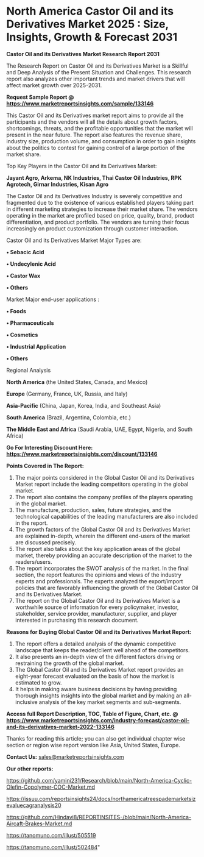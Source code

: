# North America Castor Oil and its Derivatives Market 2025 : Size, Insights, Growth & Forecast 2031

<strong>Castor Oil and its Derivatives Market Research Report 2031</strong>

The Research Report on Castor Oil and its Derivatives Market is a Skillful and Deep Analysis of the Present Situation and Challenges. This research report also analyzes other important trends and market drivers that will affect market growth over 2025-2031.

<strong>Request Sample Report @ <a href=https://www.marketreportsinsights.com/sample/133146>https://www.marketreportsinsights.com/sample/133146</a></strong>

This Castor Oil and its Derivatives market report aims to provide all the participants and the vendors will all the details about growth factors, shortcomings, threats, and the profitable opportunities that the market will present in the near future. The report also features the revenue share, industry size, production volume, and consumption in order to gain insights about the politics to contest for gaining control of a large portion of the market share.

Top Key Players in the Castor Oil and its Derivatives Market:

<strong>Jayant Agro, Arkema, NK Industries, Thai Castor Oil Industries, RPK Agrotech, Girnar Industries, Kisan Agro</strong>

The Castor Oil and its Derivatives Industry is severely competitive and fragmented due to the existence of various established players taking part in different marketing strategies to increase their market share. The vendors operating in the market are profiled based on price, quality, brand, product differentiation, and product portfolio. The vendors are turning their focus increasingly on product customization through customer interaction.

Castor Oil and its Derivatives Market Major Types are:

<strong>• Sebacic Acid

• Undecylenic Acid

• Castor Wax

• Others</strong>

Market Major end-user applications :

<strong>• Foods

• Pharmaceuticals

• Cosmetics

• Industrial Application

• Others</strong>

Regional Analysis

</u><strong><b>North America</b></strong> (the United States, Canada, and Mexico)

<strong><b>Europe </b></strong>(Germany, France, UK, Russia, and Italy)

<strong><b>Asia-Pacific</b></strong> (China, Japan, Korea, India, and Southeast Asia)

<strong><b>South America</b></strong> (Brazil, Argentina, Colombia, etc.)

<strong><b>The Middle East and Africa</b></strong> (Saudi Arabia, UAE, Egypt, Nigeria, and South Africa)

<strong>Go For Interesting Discount Here: <a href=https://www.marketreportsinsights.com/discount/133146>https://www.marketreportsinsights.com/discount/133146</a></strong>

<strong>Points Covered in The Report:</strong>
<ol>
  <li>The major points considered in the Global Castor Oil and its Derivatives Market report include the leading competitors operating in the global market.</li>
  <li>The report also contains the company profiles of the players operating in the global market.</li>
  <li>The manufacture, production, sales, future strategies, and the technological capabilities of the leading manufacturers are also included in the report.</li>
  <li>The growth factors of the Global Castor Oil and its Derivatives Market are explained in-depth, wherein the different end-users of the market are discussed precisely.</li>
  <li>The report also talks about the key application areas of the global market, thereby providing an accurate description of the market to the readers/users.</li>
  <li>The report incorporates the SWOT analysis of the market. In the final section, the report features the opinions and views of the industry experts and professionals. The experts analyzed the export/import policies that are favorably influencing the growth of the Global Castor Oil and its Derivatives Market.</li>
  <li>The report on the Global Castor Oil and its Derivatives Market is a worthwhile source of information for every policymaker, investor, stakeholder, service provider, manufacturer, supplier, and player interested in purchasing this research document.</li>
</ol>
<strong>Reasons for Buying Global Castor Oil and its Derivatives Market Report:</strong>

<ol>
  <li>The report offers a detailed analysis of the dynamic competitive landscape that keeps the reader/client well ahead of the competitors.</li>
  <li>It also presents an in-depth view of the different factors driving or restraining the growth of the global market.</li>
  <li>The Global Castor Oil and its Derivatives Market report provides an eight-year forecast evaluated on the basis of how the market is estimated to grow.</li>
  <li>It helps in making aware business decisions by having providing thorough insights insights into the global market and by making an all-inclusive analysis of the key market segments and sub-segments.</li>
</ol>
<strong>Access full Report Description, TOC, Table of Figure, Chart, etc. @ <a href=https://www.marketreportsinsights.com/industry-forecast/castor-oil-and-its-derivatives-market-2022-133146>https://www.marketreportsinsights.com/industry-forecast/castor-oil-and-its-derivatives-market-2022-133146</a></strong>


Thanks for reading this article; you can also get individual chapter wise section or region wise report version like Asia, United States, Europe.

<strong>Contact Us:</strong>
sales@marketreportsinsights.com

<strong>Our other reports:</strong>

<a href=https://github.com/yamini231/Research/blob/main/North-America-Cyclic-Olefin-Copolymer-COC-Market.md>https://github.com/yamini231/Research/blob/main/North-America-Cyclic-Olefin-Copolymer-COC-Market.md</a>

<a href=https://issuu.com/reportsinsights24/docs/northamericatreespademarketsizevaluecagranalysis20>https://issuu.com/reportsinsights24/docs/northamericatreespademarketsizevaluecagranalysis20</a>

<a href=https://github.com/Hindavi8/REPORTINSITES-/blob/main/North-America-Aircaft-Brakes-Market.md>https://github.com/Hindavi8/REPORTINSITES-/blob/main/North-America-Aircaft-Brakes-Market.md</a>

<a href=https://tanomuno.com/illust/505519>https://tanomuno.com/illust/505519</a>

<a href=https://tanomuno.com/illust/502484>https://tanomuno.com/illust/502484</a>"
